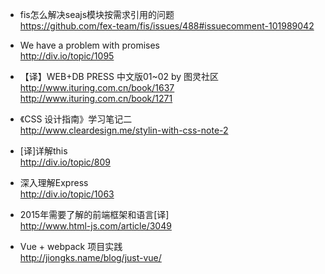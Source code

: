 
*  fis怎么解决seajs模块按需求引用的问题  
https://github.com/fex-team/fis/issues/488#issuecomment-101989042

*  We have a problem with promises  
http://div.io/topic/1095

*  【译】WEB+DB PRESS 中文版01~02 by 图灵社区  
http://www.ituring.com.cn/book/1637  
http://www.ituring.com.cn/book/1271

*  《CSS 设计指南》学习笔记二  
http://www.cleardesign.me/stylin-with-css-note-2

*  [译]详解this  
http://div.io/topic/809

*  深入理解Express  
http://div.io/topic/1063

*  2015年需要了解的前端框架和语言[译]  
http://www.html-js.com/article/3049

*  Vue + webpack 项目实践  
http://jiongks.name/blog/just-vue/
